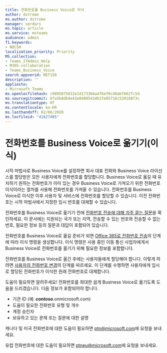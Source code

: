 ```yaml
---
title: 전화번호를 Business Voice로 이식
author: dstrome
ms.author: dstrome
manager: serdars
ms.topic: article
ms.service: msteams
audience: admin
f1.keywords:
- NOCSH
localization_priority: Priority
MS.collection:
- Teams_ITAdmin_Help
- M365-collaboration
- Teams_Business_Voice
search.appverid: MET150
description: ''
appliesto:
- Microsoft Teams
ms.openlocfilehash: c9895875832e1d173366a4f6ef0c48abf662fc5d
ms.sourcegitcommit: bfa5b8db4e42e0480542d61fe05716c52016873c
ms.translationtype: HT
ms.contentlocale: ko-KR
ms.lasthandoff: 02/06/2020
ms.locfileid: "41827405"
---
```

# <a name="move-port-phone-numbers-to-business-voice"></a>전화번호를 Business Voice로 옮기기(이식)

시작 마법사로 Business Voice를 설정하면 회사 대표 전화와 Business Voice 라이선스를 할당받은 모든 사용자에게 전화번호를 할당합니다. Business Voice로 옳길 때 유지하기 원하는 전화번호가 이미 있는 경우 Business Voice로 가져오기 위한 전화번호 이식이라는 절차를 사용해 전화번호를 가져올 수 있습니다. 전화번호를 Business Voice로 이식한 이후 사용자 및 서비스에 전화번호를 할당할 수 있습니다. 이전 전화번호는 시작 마법사에서 지정한 임시 번호를 대체할 수 있습니다.

전화번호를 Business Voice로 옮기기 전에 [전화번호 전송에 대해 자주 묻는 질문](../transferring-phone-numbers-common-questions.md)을 확인하세요. 이 문서에는 지원되는 국가 또는 지역, 전송할 수 있는 번호와 전송할 수 없는 번호, 필요한 정보 등의 질문과 대답이 포함되어 있습니다.

전화번호를 Business Voice로 옮길 준비가 되면 [Office 365로 전화번호 전송](../transfer-phone-numbers-to-office-365.md)의 단계에 따라 이식 명령을 생성합니다. 이식 명령은 사용 중인 이동 통신 사업자에게서 Business Voice로 전화번호를 옮기기 위해 필요한 정보를 포함합니다.

전화번호를 Business Voice로 옮긴 후에는 사용자들에게 할당해야 합니다. 이렇게 하려면 [사용자의 전화번호 변경](../assign-change-or-remove-a-phone-number-for-a-user.md#change-a-phone-number-for-a-user)의 단계를 따르세요. 이 단계를 수행하면 사용자에게 임시로 할당된 전화번호가 이식한 원래 전화번호로 대체합니다.

도움이 필요하면 알려주세요! 전화번호를 최대한 쉽게 Business Voice로 옮기도록 도움을 드리겠습니다. 다음 정보가 포함되어야 합니다.
- 기관 ID (예: ***contoso***.onmicrosoft.com)
- 도움이 필요한 전화번호 유형 및 개수
- 계정 승인자
- 보유하고 있는 문제 또는 질문에 대한 설명

캐나다 및 미국 전화번호에 대한 도움이 필요하면 [ptn@microsoft.com](mailto:ptn@microsoft.com)에 요청을 보내세요.

유럽 전화번호에 대한 도움이 필요하면 [ptneu@microsoft.com](mailto:ptneu@microsoft.com)에 요청을 보내세요.
